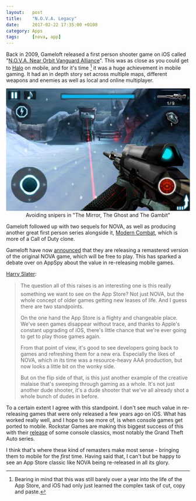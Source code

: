 ```yaml
---
layout:   post
title:    "N.O.V.A. Legacy"
date:     2017-02-22 17:35:00 +0100
category: Apps
tags:     [nova, app]
---
```


Back in 2009, Gameloft released a first person shooter game on iOS called "[N.O.V.A. Near Orbit Vanguard Alliance][novawiki]". This was as close as you could get to [Halo][halowiki] on mobile, and for it's time [^1] it was a huge achievement in mobile gaming. It had an in depth story set across multiple maps, different weapons and enemies as well as local and online multiplayer. 

<center>
	<img src="/images/2017/2/nova1.png" alt="NOVA" class="image-single" />
	<figcaption>Avoiding snipers in "The Mirror, The Ghost and The Gambit"</figcaption>
</center>

Gameloft followed up with two sequels for NOVA, as well as producing another great first person series alongside it, [Modern Combat][mc], which is more of a Call of Duty clone. 

Gameloft have now [announced][glann] that they are releasing a remastered version of the original NOVA game, which will be free to play. This has sparked a debate over on AppSpy about the value in re-releasing mobile games. 

[Harry Slater][hsappspy]:
> The question all of this raises is an interesting one is this really something we want to see on the App Store? Not just NOVA, but the whole concept of older games getting new leases of life. And I guess there are two standpoints.
>
> On the one hand the App Store is a flighty and changeable place. We've seen games disappear without trace, and thanks to Apple's constant upgrading of iOS, there's little chance that we're ever going to get to play those games again.
>
> From that point of view, it's good to see developers going back to games and refreshing them for a new era. Especially the likes of NOVA, which in its time was a resource-heavy AAA production, but now looks a little bit on the wonky side.
>
> But on the flip side of that, is this just another example of the creative malaise that's sweeping through gaming as a whole. It's not just another dude shooter, it's a dude shooter that we've all already shot a whole bunch of dudes in before.

To a certain extent I agree with this standpoint. I don't see much value in re-releasing games that were only released a few years ago on iOS. What has worked really well, and I hope to see more of, is when console games get ported to mobile. Rockstar Games are making this biggest success of this with their [release][bully] of some console classics, most notably the Grand Theft Auto series. 

I think that's where these kind of remasters make most sense - bringing them to mobile for the *first* time. Having said that, I can't but be happy to see an App Store classic like NOVA being re-released in all its glory.


[^1]:Bearing in mind that this was still barely over a year into the life of the App Store, and iOS had only just learned the complex task of cut, copy and paste.

[novawiki]:https://en.wikipedia.org/wiki/N.O.V.A._Near_Orbit_Vanguard_Alliance
[halowiki]:https://en.wikipedia.org/wiki/Halo:_Combat_Evolved
[mc]:https://en.wikipedia.org/wiki/Modern_Combat_(series)
[glann]:http://www.gameloft.com/central/n-o-v-a/nova-story-retrospective-part-1/
[hsappspy]:http://www.appspy.com/feature/11158/the-monday-musing-is-nova-legacy-a-step-in-the-wrong-direction-for-mobile
[bully]:http://colm.io/2016/12/08/bully-coming-to-mobile/
